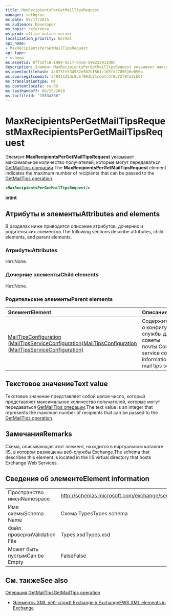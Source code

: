 ```yaml
---
title: MaxRecipientsPerGetMailTipsRequest
manager: sethgros
ms.date: 09/17/2015
ms.audience: Developer
ms.topic: reference
ms.prod: office-online-server
localization_priority: Normal
api_name:
- MaxRecipientsPerGetMailTipsRequest
api_type:
- schema
ms.assetid: 8ff5df18-1989-4217-b4c0-599232911d0c
description: Элемент MaxRecipientsPerGetMailTipsRequest указывает максимальное количество получателей, которые могут передаваться GetMailTips операции.
ms.openlocfilehash: 4c873fe534582e582bf5b1c1d5fd2789616e056a
ms.sourcegitcommit: 34041125dc8c5f993b21cebfc4f8b72f0fd2cb6f
ms.translationtype: MT
ms.contentlocale: ru-RU
ms.lasthandoff: 06/25/2018
ms.locfileid: "19834386"
---
```

# <a name="maxrecipientspergetmailtipsrequest"></a><span data-ttu-id="cdbba-103">MaxRecipientsPerGetMailTipsRequest</span><span class="sxs-lookup"><span data-stu-id="cdbba-103">MaxRecipientsPerGetMailTipsRequest</span></span>

<span data-ttu-id="cdbba-104">Элемент **MaxRecipientsPerGetMailTipsRequest** указывает максимальное количество получателей, которые могут передаваться [GetMailTips операции](getmailtips-operation.md).</span><span class="sxs-lookup"><span data-stu-id="cdbba-104">The **MaxRecipientsPerGetMailTipsRequest** element indicates the maximum number of recipients that can be passed to the [GetMailTips operation](getmailtips-operation.md).</span></span>
  
```XML
<MaxRecipientsPerGetMailTipsRequest/>
```

 <span data-ttu-id="cdbba-105">**int**</span><span class="sxs-lookup"><span data-stu-id="cdbba-105">**int**</span></span>
## <a name="attributes-and-elements"></a><span data-ttu-id="cdbba-106">Атрибуты и элементы</span><span class="sxs-lookup"><span data-stu-id="cdbba-106">Attributes and elements</span></span>

<span data-ttu-id="cdbba-107">В разделах ниже приводится описание атрибутов, дочерних и родительских элементов.</span><span class="sxs-lookup"><span data-stu-id="cdbba-107">The following sections describe attributes, child elements, and parent elements.</span></span>
  
### <a name="attributes"></a><span data-ttu-id="cdbba-108">Атрибуты</span><span class="sxs-lookup"><span data-stu-id="cdbba-108">Attributes</span></span>

<span data-ttu-id="cdbba-109">Нет.</span><span class="sxs-lookup"><span data-stu-id="cdbba-109">None.</span></span>
  
### <a name="child-elements"></a><span data-ttu-id="cdbba-110">Дочерние элементы</span><span class="sxs-lookup"><span data-stu-id="cdbba-110">Child elements</span></span>

<span data-ttu-id="cdbba-111">Нет.</span><span class="sxs-lookup"><span data-stu-id="cdbba-111">None.</span></span>
  
### <a name="parent-elements"></a><span data-ttu-id="cdbba-112">Родительские элементы</span><span class="sxs-lookup"><span data-stu-id="cdbba-112">Parent elements</span></span>

|<span data-ttu-id="cdbba-113">**Элемент**</span><span class="sxs-lookup"><span data-stu-id="cdbba-113">**Element**</span></span>|<span data-ttu-id="cdbba-114">**Описание**</span><span class="sxs-lookup"><span data-stu-id="cdbba-114">**Description**</span></span>|
|:-----|:-----|
|[<span data-ttu-id="cdbba-115">MailTipsConfiguration (MailTipsServiceConfiguration)</span><span class="sxs-lookup"><span data-stu-id="cdbba-115">MailTipsConfiguration (MailTipsServiceConfiguration)</span></span>](mailtipsconfiguration-mailtipsserviceconfiguration.md) <br/> |<span data-ttu-id="cdbba-116">Содержит сведения о конфигурации службы для службы советы почты.</span><span class="sxs-lookup"><span data-stu-id="cdbba-116">Contains service configuration information for the mail tips service.</span></span>  <br/> |
   
## <a name="text-value"></a><span data-ttu-id="cdbba-117">Текстовое значение</span><span class="sxs-lookup"><span data-stu-id="cdbba-117">Text value</span></span>

<span data-ttu-id="cdbba-118">Текстовое значение представляет собой целое число, который представляет максимальное количество получателей, которые могут передаваться [GetMailTips операции](getmailtips-operation.md).</span><span class="sxs-lookup"><span data-stu-id="cdbba-118">The text value is an integer that represents the maximum number of recipients that can be passed to the [GetMailTips operation](getmailtips-operation.md).</span></span>
  
## <a name="remarks"></a><span data-ttu-id="cdbba-119">Замечания</span><span class="sxs-lookup"><span data-stu-id="cdbba-119">Remarks</span></span>

<span data-ttu-id="cdbba-120">Схема, описывающая этот элемент, находится в виртуальном каталоге IIS, в котором размещены веб-службы Exchange.</span><span class="sxs-lookup"><span data-stu-id="cdbba-120">The schema that describes this element is located in the IIS virtual directory that hosts Exchange Web Services.</span></span>
  
## <a name="element-information"></a><span data-ttu-id="cdbba-121">Сведения об элементе</span><span class="sxs-lookup"><span data-stu-id="cdbba-121">Element information</span></span>

|||
|:-----|:-----|
|<span data-ttu-id="cdbba-122">Пространство имен</span><span class="sxs-lookup"><span data-stu-id="cdbba-122">Namespace</span></span>  <br/> |http://schemas.microsoft.com/exchange/services/2006/types  <br/> |
|<span data-ttu-id="cdbba-123">Имя схемы</span><span class="sxs-lookup"><span data-stu-id="cdbba-123">Schema Name</span></span>  <br/> |<span data-ttu-id="cdbba-124">Схема Types</span><span class="sxs-lookup"><span data-stu-id="cdbba-124">Types schema</span></span>  <br/> |
|<span data-ttu-id="cdbba-125">Файл проверки</span><span class="sxs-lookup"><span data-stu-id="cdbba-125">Validation File</span></span>  <br/> |<span data-ttu-id="cdbba-126">Types.xsd</span><span class="sxs-lookup"><span data-stu-id="cdbba-126">Types.xsd</span></span>  <br/> |
|<span data-ttu-id="cdbba-127">Может быть пустым</span><span class="sxs-lookup"><span data-stu-id="cdbba-127">Can be Empty</span></span>  <br/> |<span data-ttu-id="cdbba-128">False</span><span class="sxs-lookup"><span data-stu-id="cdbba-128">False</span></span>  <br/> |
   
## <a name="see-also"></a><span data-ttu-id="cdbba-129">См. также</span><span class="sxs-lookup"><span data-stu-id="cdbba-129">See also</span></span>



[<span data-ttu-id="cdbba-130">Операция GetMailTips</span><span class="sxs-lookup"><span data-stu-id="cdbba-130">GetMailTips operation</span></span>](getmailtips-operation.md)


- [<span data-ttu-id="cdbba-131">Элементы XML веб-служб Exchange в Exchange</span><span class="sxs-lookup"><span data-stu-id="cdbba-131">EWS XML elements in Exchange</span></span>](ews-xml-elements-in-exchange.md)

